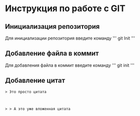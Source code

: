# Инструкция по работе с GIT
## Инициализация репозитория


Для инициализации репозитория введите команду
'''
    git Init
'''

## Добавление файла в коммит

Для добавления файла в коммит введите команду
'''
    git init
'''
## Добавление цитат

<code>&gt; Это просто цитата

&gt; &gt; А это уже вложенная цитата
</code>
